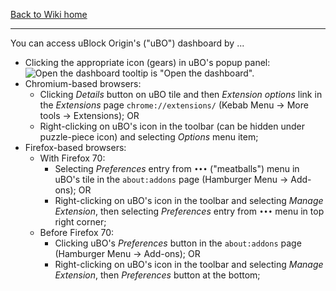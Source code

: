 [Back to Wiki home](./)

***

You can access uBlock Origin's ("uBO") dashboard by ...
- Clicking the appropriate icon (gears) in uBO's popup panel: <img src="https://user-images.githubusercontent.com/886325/102916299-9b30c000-4483-11eb-92de-d54d53674436.png" alt="Open the dashboard"> tooltip is "Open the dashboard".
- Chromium-based browsers:
    - Clicking _Details_ button on uBO tile and then _Extension options_ link in the _Extensions_ page `chrome://extensions/` (Kebab Menu -> More tools -> Extensions); OR
    - Right-clicking on uBO's icon in the toolbar (can be hidden under puzzle-piece icon) and selecting _Options_ menu item;
- Firefox-based browsers:
    - With Firefox 70:
        - Selecting _Preferences_ entry from `•••` ("meatballs") menu in uBO's tile in the `about:addons` page (Hamburger Menu -> Add-ons); OR
        - Right-clicking on uBO's icon in the toolbar and selecting _Manage Extension_, then selecting _Preferences_ entry from `•••` menu in top right corner;
    - Before Firefox 70:
        - Clicking uBO's _Preferences_ button in the `about:addons` page (Hamburger Menu -> Add-ons); OR
        - Right-clicking on uBO's icon in the toolbar and selecting _Manage Extension_, then _Preferences_ button at the bottom;

